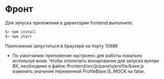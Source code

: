 # Фронт

Для запуска приложения в директории frontend выполните:
```sh
$> npm install
$> npm start
```

Приложение запуститься в браузере на порту 10888

* По умолчанию приложение настроено для работы локально используя моки.
Чтобы отключить мокирование для запуска вунтри ВК, необходимо в файле /frontend/src/js/panels/profile/base.js изменить значение переменной ProfileBase.IS_MOCK на false. 